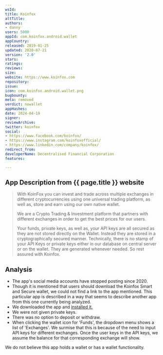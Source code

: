 ```yaml
---
wsId: 
title: Koinfox
altTitle: 
authors:
- danny
users: 5000
appId: com.koinfox.android.wallet
appCountry: 
released: 2019-01-25
updated: 2020-07-21
version: '2.0'
stars: 
ratings: 
reviews: 
size: 
website: https://www.koinfox.com
repository: 
issue: 
icon: com.koinfox.android.wallet.png
bugbounty: 
meta: removed
verdict: nowallet
appHashes: 
date: 2024-04-19
signer: 
reviewArchive: 
twitter: koinfox
social:
- https://www.facebook.com/koinfox/
- https://www.instagram.com/koinfoxofficial/
- https://www.linkedin.com/company/koinfox/
redirect_from: 
developerName: Decentralised Financial Corporation
features: 

---
```


## App Description from {{ page.title }} website 

> With KoinFox you can invest and trade across multiple exchanges in different cryptocurrencies using one universal trading platform, as well as, store and earn using our own native wallet.
>
> We are a Crypto Trading & Investment platform that partners with different exchanges in order to get the best prices for our users.
>
> Your funds, private keys, as well as, your API keys are all secured as they are not stored directly on the Wallet. Instead they are stored in a cryptographically secured manner. Technically, there is no stamp of your API Keys or private keys either in our database on central server or on the wallet. They are generated whenever needed. So rest assured with Koinfox.

## Analysis 

- The app's social media accounts have stopped posting since 2020.
- Though it is mentioned that users should download the Koinfox Smart and Secure wallet, we could not find a link to the app mentioned. This particular app is described in a way that seems to describe another app from this one currently being analyzed. 
- We downloaded the app and [installed it.](https://twitter.com/BitcoinWalletz/status/1651831421407993858) 
- We were not given private keys. 
- There was no option to deposit or withdraw. 
- When clicking the wallet icon for 'Funds', the dropdown menu shows a list of 'Exchanges'. We surmise that this is because of the need to input API keys for different exchanges. Once the user keys in the API keys, we assume the balance for that corresponding exchange will show. 

We do not believe this app holds a wallet or has a wallet functionality.
